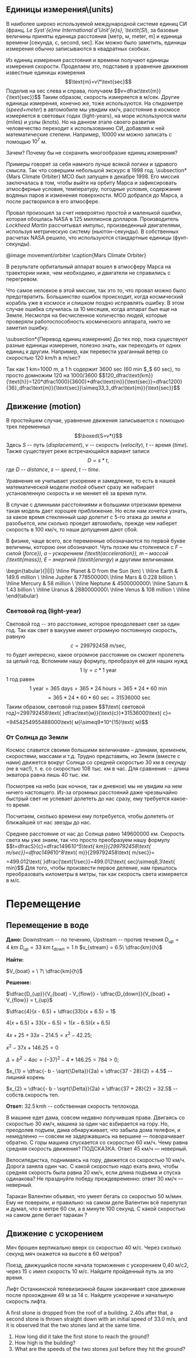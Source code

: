 ## Единицы измерения\\(units)

В наиболее широко используемой международной системе единиц СИ (франц. _Le Syst\`{e}me International d’Unit\'{e}s}, \textit{SI_), за базовые величины приняты единица расстояния [метр, м, meter, m] и единица времени [секунда, с, second, sec]. Как можно было заметить, единицы измерения обычно записываются в квадратных скобках.

Из единиц измерения расстояния и времени получают единицы измерения скорости. Проделаем это, подставив в уравнение движения известные единицы измерения
$$\text{m}=v\*\text{sec}$$
Поделив на sec слева и справа, получаем
$$v=dfrac\text{m}}{\text{sec}}$$
Таким образом, скорость измеряется в м/сек. Другие единицы измерения, конечно же, тоже используются. На спидометре (_speed+meter_) в автомобиле мы увидим км/ч, расстояние в космосе измеряется в световых годах (light-years), на море используются мили (miles) и узлы (knots). Но на данном этапе своего развития человечество переходит к использованию СИ, добавляя к ней математические степени.
Например, $10000$ км можно записать с помощью $10^7$ м.

Зачем? Почему бы не сохранить многообразие единиц измерения?

Примеры говорят за себя намного лучше всякой логики и здравого смысла. Так что совершим небольшой экскурс в 1998 год.
\subsection\*{Mars Climate Orbiter}
MCO был запущен в декабре 1998. Его миссия заключалась в том, чтобы выйти на орбиту Марса и зафиксировать атмосферные условия, температуру, погодные условия, содержание водяных паров и изменения поверхности. MCO добрался до Марса, а после растворился в его атмосфере.

Провал произошел за счет невероятно простой и маленькой ошибки, которая обошлась NASA в $125$ миллионов долларов. Производитель _Lockheed Martin_ рассчитывал импульс, произведенный двигателями, используя метрическую систему (ньютон-секунды). В собственных расчетах NASA решило, что используются стандартные единицы (фунт-секунды).

@image movement/orbiter
\caption{Mars Climate Orbiter}

В результате орбитальный аппарат вошел в атмосферу Марса на траектории ниже, чем необходимо, и двигатели не справились с перегревом.

Что самое неловкое в этой миссии, так это то, что провал можно было предотвратить. Большинство ошибок происходит, когда космический корабль уже в космосе и слишком поздно исправлять ошибку. В этом случае ошибка случилась за $10$ месяцев, когда аппарат был еще на Земле. Несмотря на бесчисленное количество людей, которые проверяли работоспособность космического аппарата, никто не заметил ошибку.

\subsection\*{Перевод единиц измерения}
До тех пор, пока существуют разные единицы измерения, полезно знать, как переходить от одних единиц к другим.
Например, как перевести ураганный ветер со скоростью $120$ km/h в m/sec?

Так как $1$ km=$1000$ m, а $1$ h содержит $3600$ sec ($60$ min $_$ $60$ sec), то просто домножим $120$ на $1000/3600$
$$120_dfrac\text{km}}{\text{h}}=120*dfrac1000}{3600}*dfrac\text{m}}{\text{sec}}=dfrac1200}{36}_dfrac\text{m}}{\text{sec}}\simeq33,3_dfrac\text{m}}{\text{sec}}$$

## Движение (motion)

В простейшем случае, уравнение движения записывается с помощью трех переменных
$$\boxed{S=v*t}$$
Здесь $S$ -- путь ($displacement$), $v$ -- скорость ($velocity$), $t$ -- время ($time$). Также существует реже встречающийся вариант записи
$$D=s*t,$$
где $D$ -- $distance$, $s$ -- $speed$, $t$ -- $time$.

Уравнение не учитывает ускорение и замедление, то есть в нашей математической модели любой объект сразу же набирает установленную скорость и не меняет её за время пути.

В случае с длинными расстояниями и большими отрезками времени такая модель дает хорошее приближение. Но если нам хочется узнать, за какое время стеклянный шар долетит с 5-го этажа до земли и разобьется, или сколько проедет автомобиль, прежде чем наберет скорость в 100 км/ч, то наши допущения дают сбой.

В физике, чаще всего, все переменные обозначаются по первой букве величины, которою они обозначают. Чуть позже мы столкнемся с $F$ – силой (_force}), $a$ – ускорением (\textit{acceleration}), $m$ – массой (\textit{mass}), $E$ – энергией (\textit{energy_) и другими величинами.

\begin{tabular}{|l|l|} \hline
Planet & D from the Sun (km) \\ \hline
Earth & $149.6$ million \\ \hline
Jupiter & $778500000$\\ \hline
Mars & $0.228$ billion \\ \hline
Mercury & $58$ million \\ \hline
Neptune & $4500000000$\\ \hline
Saturn & $1.43$ billion \\ \hline
Uranus & $2880000000$\\ \hline
Venus & $108$ million \\ \hline
\end{tabular}

### Световой год (light-year)

Световой год -- это расстояние, которое преодолевает свет за один год. Так как свет в вакууме имеет огромную постоянную скорость, равную
$$c=299792458\text{ m/sec},$$
то будет интересно, какое огромное расстояние он сможет пролететь за целый год.
Вспомним нашу формулу, преобразуя её для наших нужд
$$\text{1 ly}=c*\text{1 year}$$
1 год равен
$$\text{1 year}=\text{365 days}=365*24\text{ hours}=365*24*60\text{ min}$$$$=365*24*60*60\text{ sec}=31536000\text{ sec}$$
Таким образом, световой год равен
$$1\text{ световой год}=299792458\text{ }dfrac\text{м}}{\text{с}}*31536000\text{ с}=$$
$$=9454254955488000\text{ м}\simeq9\*10^{15}\text{ м}$$

### От Солнца до Земли

Космос славится своими большими величинами – длинами, временем, скоростями, массами и т.д. Трудно представить, но Земля (вместе с нами) движется вокруг Солнца со средней скоростью $30$ км в секунду (не в час!), т. е. со скоростью $108$ тыс. км в час. Для сравнения -- длина экватора равна лишь $40$ тыс. км.

Посмотрев на небо (как ночное, так и дневное) мы не увидим на нем ничего настоящего. Из-за огромных расстояний даже чрезвычайно быстрый свет не успевает долететь до нас сразу, ему требуется какое-то время.

Посчитаем, сколько времени ему потребуется, чтобы долететь от ближайшей от нас звезды до нас.

Среднее расстояние от нас до Солнца равно $149600000$ км. Скорость света мы уже знаем, так что просто преобразуем нашу формулу
$$t=dfracS}{c}=dfrac1496*10^5\text{ km}}{299792458\text{ m/sec}}=dfrac1496*10^8\text{ m}}{299792458\text{ m/sec}}=$$
$$=499.012\text{ }dfrac{\text{1/sec}}=499.012\text{ sec}\simeq8,3\text{ min}$$
Для того, чтобы произвести первое деление, нам пришлось преобразовать километры в метры, так как скорость света измеряется в м/с.

# Перемещение

## Перемещение в воде

**Дано:**
Downstream -- по течению, Upstream -- против течения
$D_{up} = 4\ km$
$D_{up} = 33\ km$
$t_{down} = 1\ h$
$v_{stream} = 6.5\ \dfrac{km}{h}$

**Найти:**

$V_{boat} = \ ?\ \dfrac{km}{h}$

**Решение:**

$\dfrac{D_{up}}{V_{boat} - V_{flow}} - \dfrac{D_{down}}{V_{boat} + V_{flow}} = t_{up}$

$\dfrac{4}{x - 6.5} + \dfrac{33}{x + 6.5} = 1$

$4( x + 6.5 ) + 33( x - 6.5 ) = 1( x - 6.5 )( x + 6.5 )$

$4x + 25 + 33x - 214.5 = x^{2} - 42.25$;

$x^{2} - 37x + 146.25 = 0$

$\Delta = b^2 - 4ac = ( - 37 )^{2} - 4*146.25 = 784 > 0;$

$x_{1} = \dfrac{- b - \sqrt{\Delta}}{2a} = \dfrac{37 - 28}{2} = 4.5$ -- лишний корень

$x_{2} = \dfrac{- b - \sqrt{\Delta}}{2a} = \dfrac{37 + 28}{2} = 32.5$ -- собств.скорость
теп.

**Ответ:**
$32.5\, \text{km} \text{h}$ -- собственная скорость теплохода.

В машине едет дама, совсем недавно получившая права. Двигаясь со скоростью 30 км/ч, машина за один час взбирается на гору. Но, преодолев подъем, дама обнаруживает, что забыла дома телефон, и немедленно — совсем не задержавшись на вершине — поворачивает обратно. С горы машина спускается со скоростью 60 км/ч. Чему равна средняя скорость движения?
ПОДСКАЗКА. Ответ 45 км/ч — неверный.

Велосипедистка, поднимаясь на гору, движется со скоростью 10 км/ч. Дорога заняла один час. С какой скоростью надо ехать вниз, чтобы средняя скорость была равна 20 км/ч, если длина подъема и спуска одинакова?
Не празднуйте победу преждевременно: ответ 30 км/ч — неверный.

Таракан Валентин объявил, что умеет бегать со скоростью 50 м/мин. Ему не поверили, и правильно: на самом деле Валентин всё перепутал и думал, что в метре 60 см, а в минуте 100 секунд. С какой скоростью на самом деле бегает таракан ?

## Движение с ускорением

Мяч брошен вертикально вверх со скоростью 40 м/c. Через сколько секунд мяч окажется на высоте в 60 метров?

Поезд, движущийся после начала торможения с ускорением 0,40 м/с2, через 15 с имел скорость 10 м/с. Найдите пройденный путь за это время.

Лифт Останкинской телевизионной башни заканчивает свое движение после прохождения 49 м за 14 с. Найдите ускорение и начальную скорость лифта.

A first stone is dropped from the roof of a building. 2.40s after that, a second stone is thrown straight down with an initial speed of 33.0 m/s, and it is observed that the two stones land at the same time.

1. How long did it take the first stone to reach the ground?
2. How high is the building?
3. What are the speeds of the two stones just before they hit the ground?
